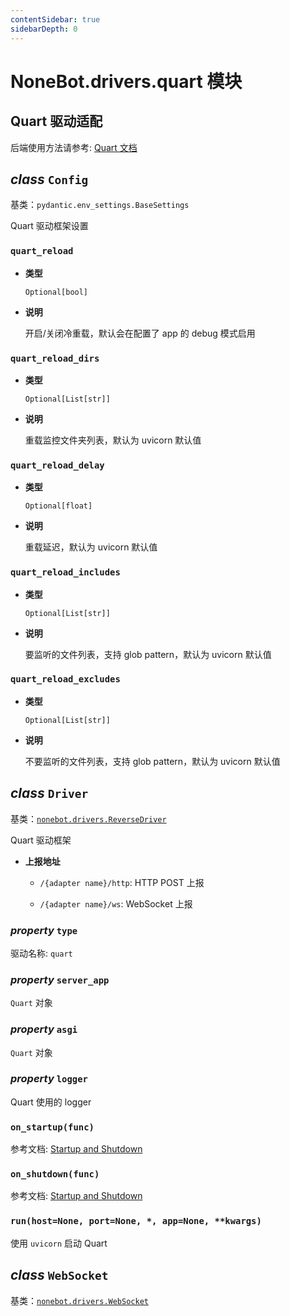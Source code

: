 ```yaml
---
contentSidebar: true
sidebarDepth: 0
---
```


# NoneBot.drivers.quart 模块

## Quart 驱动适配

后端使用方法请参考: [Quart 文档](https://pgjones.gitlab.io/quart/index.html)


## _class_ `Config`

基类：`pydantic.env_settings.BaseSettings`

Quart 驱动框架设置


### `quart_reload`


* **类型**

    `Optional[bool]`



* **说明**

    开启/关闭冷重载，默认会在配置了 app 的 debug 模式启用



### `quart_reload_dirs`


* **类型**

    `Optional[List[str]]`



* **说明**

    重载监控文件夹列表，默认为 uvicorn 默认值



### `quart_reload_delay`


* **类型**

    `Optional[float]`



* **说明**

    重载延迟，默认为 uvicorn 默认值



### `quart_reload_includes`


* **类型**

    `Optional[List[str]]`



* **说明**

    要监听的文件列表，支持 glob pattern，默认为 uvicorn 默认值



### `quart_reload_excludes`


* **类型**

    `Optional[List[str]]`



* **说明**

    不要监听的文件列表，支持 glob pattern，默认为 uvicorn 默认值



## _class_ `Driver`

基类：[`nonebot.drivers.ReverseDriver`](README.md#nonebot.drivers.ReverseDriver)

Quart 驱动框架


* **上报地址**

    
    * `/{adapter name}/http`: HTTP POST 上报


    * `/{adapter name}/ws`: WebSocket 上报



### _property_ `type`

驱动名称: `quart`


### _property_ `server_app`

`Quart` 对象


### _property_ `asgi`

`Quart` 对象


### _property_ `logger`

Quart 使用的 logger


### `on_startup(func)`

参考文档: [Startup and Shutdown](https://pgjones.gitlab.io/quart/how_to_guides/startup_shutdown.html)


### `on_shutdown(func)`

参考文档: [Startup and Shutdown](https://pgjones.gitlab.io/quart/how_to_guides/startup_shutdown.html)


### `run(host=None, port=None, *, app=None, **kwargs)`

使用 `uvicorn` 启动 Quart


## _class_ `WebSocket`

基类：[`nonebot.drivers.WebSocket`](README.md#nonebot.drivers.WebSocket)
